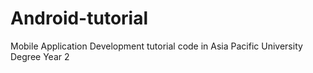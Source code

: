 # Android-tutorial

Mobile Application Development tutorial code in Asia Pacific University Degree Year 2
